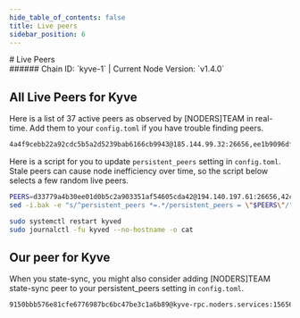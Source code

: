 ```yaml
---
hide_table_of_contents: false
title: Live peers
sidebar_position: 6
---
```


<div class="h1-with-icon icon-kyve">
# Live Peers
</div>
###### Chain ID: `kyve-1` | Current Node Version: `v1.4.0`

## All Live Peers for Kyve
Here is a list of 37 active peers as observed by [NODERS]TEAM in real-time. Add them to your `config.toml` if you have trouble finding peers.

```bash
4a4f9cebb22a92cdc5b5a2d5239bab6166cb9943@185.144.99.32:26656,ee1b9096dfcdd565c84353c4e951bb3dc09621cc@65.21.224.11:26956,9298a9e5656d8871cc81b4cbcd1773fdac969215@37.252.186.106:2000,2eb9611e3127067f90745cb28903dfe2ef663805@167.71.202.255:26210,961b985e0c40f64a20627de62a9e63bb82f8c5db@5.252.54.125:26656,42cb3ae7c2ecf81964ebac1b2081397d24b79df4@65.108.238.102:11056,d33779a4b30ee01d0b5c2a903351af54605cda42@194.140.197.61:26656,68be3bd1182e4a2039d3f4c2a9a63ddee79bc734@65.108.200.61:11124,874175afbe613a80fdda7e56d3e55a6ba1365def@65.108.232.181:26656,bb3712bbf2c07a3642690712cba3c46ea96f3c22@176.9.92.135:60956,0bfd15bfd8dc7ac8b2e53b59f87ae1e5ebd22301@164.90.196.95:26210,fbb9dd40afd02512a3d59e916451f5d8e3b1c1be@138.201.32.103:25556,22ad629016c8cbaf9195240af6f7f8a857957156@144.76.63.67:26209,78ca8406472b372bb50b00fdd8ed66ad97349cb8@178.23.126.96:31305,0f465256aacb6fc7e8bb39a99351a60cc32a0af0@165.22.85.89:26210,b507395f62f3acede750a23a780957de58b26ea6@134.122.14.188:26210,59fcea08fe65920f39055b31b4bab5d5d0d9c126@211.219.19.72:36656,95b701b7a645d6f754691403c779c2a020a5e520@65.109.89.33:26656,8b1fc21a45545a4e7fcfec0f706fa1f0aee830dc@65.108.39.140:11056,66a74237244c225dfb52f673c65525f67b383213@136.243.36.60:11056,38c06caf92af26d3d6943ff60fecaab7355aa6f1@65.108.232.180:11056,88c000b2be07ed3c2bba851ac5887645fa3a0130@188.214.129.148:39656,616c13b4bdec56d308dce99f8453d0522029956d@202.61.243.159:26656,a0ba3bd9616b51c26ab6ecc49a30a13d0438ab7f@65.109.94.250:28656,307f4024107ef114dba355fe97dab44b8b45cefc@38.242.253.58:29656,a66256c1eafabdd7ce0df8688c0e526a562900ba@167.235.177.226:25656,bbfd9b8028e8f11895854e56cd218bc57327001b@144.91.125.80:11056,abd78598669172e674b5fa93be48c8bde6361c5e@146.59.85.223:11056,00c2d8f4bde72bc6915a867517616320f61249b1@116.203.62.124:26656,29e3f239c61a5b7db3e77263a98d44dd2b4b43f1@18.224.68.223:31306,3ba99131fb318a7b0633855b1087e9c320fb0ac0@116.203.188.45:26656,443f41172aafaa6c711333c621e019fde3f0ba99@5.75.144.137:26656,26c0a387c920f0978e31a994efb6ead0c73f202e@13.212.107.35:26656,ebc272824924ea1a27ea3183dd0b9ba713494f83@195.3.220.73:27246,85b1c7c5eb32ae67e5d6d0c7cd6bafb4da694ae8@51.89.98.102:49656,2d3b8fa61527f272f811fdaa7fbf72a414394351@104.196.101.86:26656,4a72671447a1ede2a136dbac70ac4523c3433c94@38.242.150.63:29656
```

Here is a script for you to update `persistent_peers` setting in `config.toml`. Stale peers can cause node inefficiency over time, so the script below selects a few random live peers.

```bash
PEERS=d33779a4b30ee01d0b5c2a903351af54605cda42@194.140.197.61:26656,42cb3ae7c2ecf81964ebac1b2081397d24b79df4@65.108.238.102:11056,00c2d8f4bde72bc6915a867517616320f61249b1@116.203.62.124:26656,4a4f9cebb22a92cdc5b5a2d5239bab6166cb9943@185.144.99.32:26656,307f4024107ef114dba355fe97dab44b8b45cefc@38.242.253.58:29656
sed -i.bak -e "s/^persistent_peers *=.*/persistent_peers = \"$PEERS\"/" ~/.kyve/config/config.toml

sudo systemctl restart kyved
sudo journalctl -fu kyved --no-hostname -o cat
```

## Our peer for Kyve
When you state-sync, you might also consider adding [NODERS]TEAM state-sync peer to your persistent_peers setting in `config.toml`.

```bash
9150bbb576e81cfe6776987bc6bc47be3c1a6b89@kyve-rpc.noders.services:15656
```
